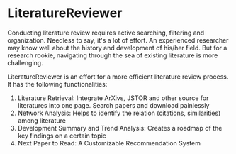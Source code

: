 # LiteratureReviewer
Conducting literature review requires active searching, filtering and organization. Needless to say, it's a lot of effort. An experienced researcher may know well about the history and development of his/her field. But for a research rookie, navigating through the sea of existing literature is more challenging.  

LiteratureReviewer is an effort for a more efficient literature review process. It has the following functionalities:

1. Literature Retrieval: Integrate ArXivs, JSTOR and other source for literatures into one page. Search papers and download painlessly
2. Network Analysis: Helps to identify the relation (citations, similarities) among literature
3. Development Summary and Trend Analysis: Creates a roadmap of the key findings on a certain topic
4. Next Paper to Read: A Customizable Recommendation System

   
   

